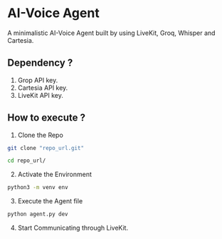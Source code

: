 # AI-Voice Agent

A minimalistic AI-Voice Agent built by using LiveKit, Groq, Whisper and Cartesia.

## Dependency ?

1. Grop API key.
2. Cartesia API key.
3. LiveKit API key.

## How to execute ?

1. Clone the Repo

```bash
git clone "repo_url.git"

cd repo_url/
```

2. Activate the Environment

```bash
python3 -m venv env
```

3. Execute the Agent file

```bash
python agent.py dev
```

4. Start Communicating through LiveKit.
